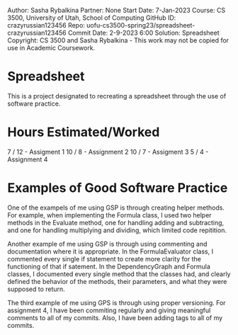Author: Sasha Rybalkina 
Partner: None 
Start Date: 7-Jan-2023 
Course: CS 3500, University of Utah, School of Computing 
GitHub ID: crazyrussian123456 
Repo: uofu-cs3500-spring23/spreadsheet-crazyrussian123456 
Commit Date: 2-9-2023 6:00 
Solution: Spreadsheet 
Copyright: CS 3500 and Sasha Rybalkina - This work may not be copied for use in Academic Coursework.
# Spreadsheet
This is a project designated to recreating a spreadsheet through the use of
software practice.
# Hours Estimated/Worked
7 / 12  - Assigment 1
10 / 8  - Assignment 2
10 / 7  - Assigment 3
5 / 4  - Assignment 4
# Examples of Good Software Practice
One of the exampels of me using GSP is through creating helper methods. For example,
when implementing the Formula class, I used two helper methods in the Evaluate method,
one for handling adding and subtracting, and one for handling multiplying and dividing,
which limited code repitition.

Another example of me using GSP is through using commenting and documentation where it
is appropriate. In the FormulaEvaluator class, I commented every single if statement
to create more clarity for the functioning of that if satement. In the DependencyGraph
and Formula classes, I documented every single method that the classes had, and clearly
defined the behavior of the methods, their parameters, and what they were supposed to
return.

The third example of me using GPS is through using proper versioning. For assignment 4,
I have been commiting regularly and giving meaningful comments to all of my commits.
Also, I have been adding tags to all of my commits.